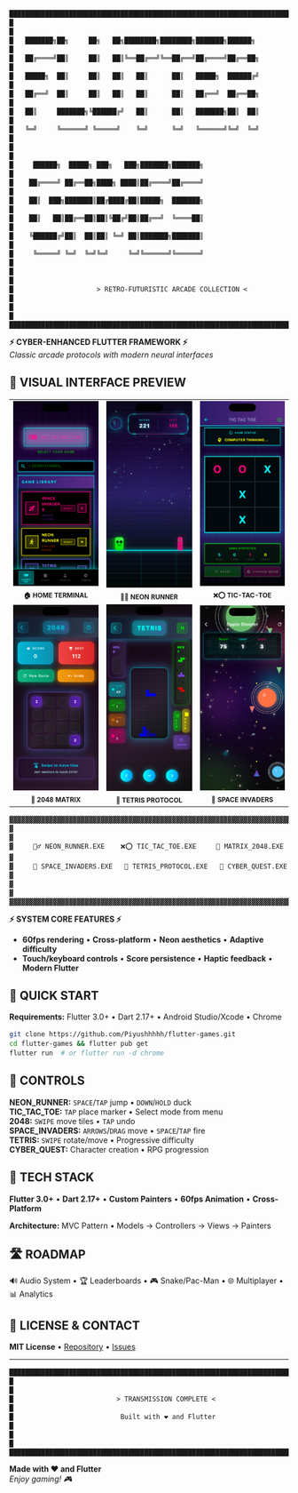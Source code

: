 ```
█████████████████████████████████████████████████████████████████████████████████████████████
█                                                                                           █
█   ███████╗██╗     ██╗   ██╗████████╗████████╗███████╗██████╗                             █
█   ██╔════╝██║     ██║   ██║╚══██╔══╝╚══██╔══╝██╔════╝██╔══██╗                            █
█   █████╗  ██║     ██║   ██║   ██║      ██║   █████╗  ██████╔╝                            █
█   ██╔══╝  ██║     ██║   ██║   ██║      ██║   ██╔══╝  ██╔══██╗                            █
█   ██║     ███████╗╚██████╔╝   ██║      ██║   ███████╗██║  ██║                            █
█   ╚═╝     ╚══════╝ ╚═════╝    ╚═╝      ╚═╝   ╚══════╝╚═╝  ╚═╝                            █
█                                                                                           █
█     ██████╗  █████╗ ███╗   ███╗███████╗███████╗                                          █
█    ██╔════╝ ██╔══██╗████╗ ████║██╔════╝██╔════╝                                          █
█    ██║  ███╗███████║██╔████╔██║█████╗  ███████╗                                          █
█    ██║   ██║██╔══██║██║╚██╔╝██║██╔══╝  ╚════██║                                          █
█    ╚██████╔╝██║  ██║██║ ╚═╝ ██║███████╗███████║                                          █
█     ╚═════╝ ╚═╝  ╚═╝╚═╝     ╚═╝╚══════╝╚══════╝                                          █
█                                                                                           █
█                     > RETRO-FUTURISTIC ARCADE COLLECTION <                               █
█                                                                                           █
█████████████████████████████████████████████████████████████████████████████████████████████
```

**⚡ CYBER-ENHANCED FLUTTER FRAMEWORK ⚡**  
*Classic arcade protocols with modern neural interfaces*

## 📱 **VISUAL INTERFACE PREVIEW**

<div align="center">
  <table>
    <tr>
      <td align="center">
        <img src="assets/home.png" alt="Home Screen" width="200"/>
        <br/>
        <sub><b>🏠 HOME TERMINAL</b></sub>
      </td>
      <td align="center">
        <img src="assets/endless_runner.png" alt="Neon Runner" width="200"/>
        <br/>
        <sub><b>🏃‍♂️ NEON RUNNER</b></sub>
      </td>
      <td align="center">
        <img src="assets/tic_tac_toe.png" alt="Tic Tac Toe" width="200"/>
        <br/>
        <sub><b>❌⭕ TIC-TAC-TOE</b></sub>
      </td>
    </tr>
    <tr>
      <td align="center">
        <img src="assets/2048.png" alt="2048" width="200"/>
        <br/>
        <sub><b>🔢 2048 MATRIX</b></sub>
      </td>
      <td align="center">
        <img src="assets/tetris.png" alt="Tetris" width="200"/>
        <br/>
        <sub><b>🧩 TETRIS PROTOCOL</b></sub>
      </td>
      <td align="center">
        <img src="assets/space_invade_play.png" alt="Space Invaders" width="200"/>
        <br/>
        <sub><b>🚀 SPACE INVADERS</b></sub>
      </td>
    </tr>
  </table>
</div>


```
▓▓▓▓▓▓▓▓▓▓▓▓▓▓▓▓▓▓▓▓▓▓▓▓▓▓▓▓▓▓▓▓▓▓▓▓▓▓▓▓▓▓▓▓▓▓▓▓▓▓▓▓▓▓▓▓▓▓▓▓▓▓▓▓▓▓▓▓▓▓▓▓▓▓▓▓▓▓▓▓▓▓▓▓▓▓▓▓▓▓▓▓▓▓▓▓
▓                                                                                              ▓
▓     🏃‍♂️ NEON_RUNNER.EXE    ❌⭕ TIC_TAC_TOE.EXE     🔢 MATRIX_2048.EXE                   ▓
▓     🚀 SPACE_INVADERS.EXE   🧩 TETRIS_PROTOCOL.EXE   🧠 CYBER_QUEST.EXE                   ▓
▓                                                                                              ▓
▓▓▓▓▓▓▓▓▓▓▓▓▓▓▓▓▓▓▓▓▓▓▓▓▓▓▓▓▓▓▓▓▓▓▓▓▓▓▓▓▓▓▓▓▓▓▓▓▓▓▓▓▓▓▓▓▓▓▓▓▓▓▓▓▓▓▓▓▓▓▓▓▓▓▓▓▓▓▓▓▓▓▓▓▓▓▓▓▓▓▓▓▓▓▓▓
```

**⚡ SYSTEM CORE FEATURES ⚡**
- **60fps rendering** • **Cross-platform** • **Neon aesthetics** • **Adaptive difficulty**
- **Touch/keyboard controls** • **Score persistence** • **Haptic feedback** • **Modern Flutter**


## 🚀 **QUICK START**

**Requirements:** Flutter 3.0+ • Dart 2.17+ • Android Studio/Xcode • Chrome

```bash
git clone https://github.com/Piyushhhhh/flutter-games.git
cd flutter-games && flutter pub get
flutter run  # or flutter run -d chrome
```

## 🎯 **CONTROLS**

**NEON_RUNNER:** `SPACE`/`TAP` jump • `DOWN`/`HOLD` duck  
**TIC_TAC_TOE:** `TAP` place marker • Select mode from menu  
**2048:** `SWIPE` move tiles • `TAP` undo  
**SPACE_INVADERS:** `ARROWS`/`DRAG` move • `SPACE`/`TAP` fire  
**TETRIS:** `SWIPE` rotate/move • Progressive difficulty  
**CYBER_QUEST:** Character creation • RPG progression


## 🎨 **TECH STACK**

**Flutter 3.0+** • **Dart 2.17+** • **Custom Painters** • **60fps Animation** • **Cross-Platform**

**Architecture:** MVC Pattern • Models → Controllers → Views → Painters

## 🛣️ **ROADMAP**

🔊 Audio System • 🏆 Leaderboards • 🎮 Snake/Pac-Man • 🌐 Multiplayer • 📊 Analytics

## 📄 **LICENSE & CONTACT**

**MIT License** • [Repository](https://github.com/Piyushhhhh/flutter-games) • [Issues](https://github.com/Piyushhhhh/flutter-games/issues)

---

```
█████████████████████████████████████████████████████████████████████████████████████████████
█                                                                                           █
█                          > TRANSMISSION COMPLETE <                                        █
█                           Built with ❤️ and Flutter                                      █
█                                                                                           █
█████████████████████████████████████████████████████████████████████████████████████████████
```

**Made with ❤️ and Flutter**  
*Enjoy gaming! 🎮*


